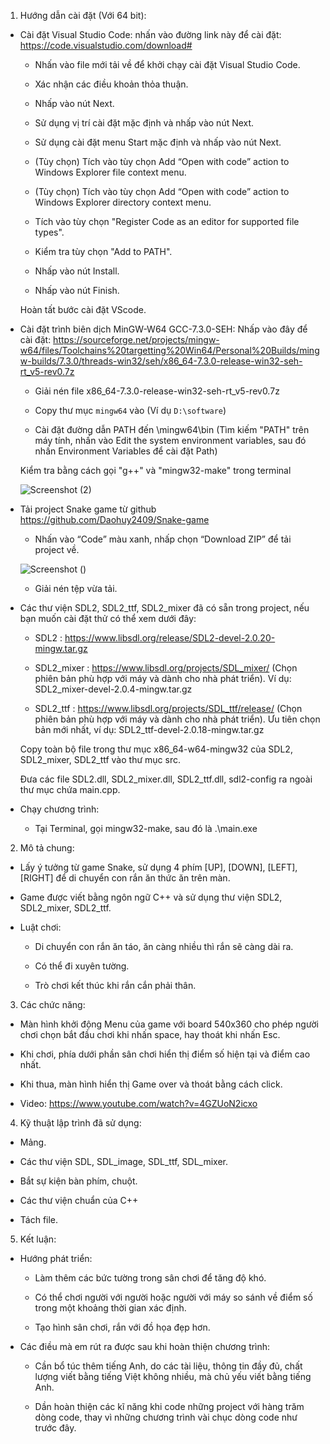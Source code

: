 
1. Hướng dẫn cài đặt (Với 64 bit):
- Cài đặt Visual Studio Code: nhấn vào đường link này để cài đặt:
      https://code.visualstudio.com/download#
      
     + Nhấn vào file mới tải về để khởi chạy cài đặt Visual Studio Code.
      
     + Xác nhận các điều khoản thỏa thuận.
      
     + Nhấp vào nút Next.
      
     + Sử dụng vị trí cài đặt mặc định và nhấp vào nút Next.
      
     + Sử dụng cài đặt menu Start mặc định và nhấp vào nút Next.
      
     + (Tùy chọn) Tích vào tùy chọn Add “Open with code” action to Windows Explorer file context menu.
      
     + (Tùy chọn) Tích vào tùy chọn Add “Open with code” action to Windows Explorer directory context menu.
      
     + Tích vào tùy chọn "Register Code as an editor for supported file types".
      
     + Kiểm tra tùy chọn "Add to PATH".
      
     + Nhấp vào nút Install.
      
     + Nhấp vào nút Finish.
      
     Hoàn tất bước cài đặt VScode.
      
- Cài đặt trình biên dịch MinGW-W64 GCC-7.3.0-SEH: Nhấp vào đây để cài đặt: https://sourceforge.net/projects/mingw-w64/files/Toolchains%20targetting%20Win64/Personal%20Builds/mingw-builds/7.3.0/threads-win32/seh/x86_64-7.3.0-release-win32-seh-rt_v5-rev0.7z

     + Giải nén file x86_64-7.3.0-release-win32-seh-rt_v5-rev0.7z
      
     + Copy thư mục `mingw64` vào <ROOTDIR> (Ví dụ `D:\software`)
      
     + Cài đặt đường dẫn PATH đến <ROOTDIR>\mingw64\bin
     (Tìm kiếm "PATH" trên máy tính, nhấn vào Edit the system environment variables, sau đó nhấn Environment Variables để cài đặt Path)
      
     Kiểm tra bằng cách gọi "g++" và "mingw32-make" trong terminal
      
    ![Screenshot (2)](https://user-images.githubusercontent.com/100114549/170839925-00133e66-5ac6-4b35-b9b9-e56c4856300f.png)

- Tải project Snake game từ github https://github.com/Daohuy2409/Snake-game
     + Nhấn vào “Code” màu xanh, nhấp chọn “Download ZIP” để tải project về.
      
    ![Screenshot ()](https://user-images.githubusercontent.com/100114549/170840209-f8388163-d5f9-443f-9a6f-b9135a83349b.png)
      
    + Giải nén tệp vừa tải.
- Các thư viện SDL2, SDL2_ttf, SDL2_mixer đã có sẵn trong project, nếu bạn muốn cài đặt thử có thể xem dưới đây:
      
     + SDL2 : https://www.libsdl.org/release/SDL2-devel-2.0.20-mingw.tar.gz
      
     + SDL2_mixer : https://www.libsdl.org/projects/SDL_mixer/ (Chọn phiên bản phù hợp với máy và dành cho nhà phát triển). Ví dụ: SDL2_mixer-devel-2.0.4-mingw.tar.gz
      
     + SDL2_ttf : https://www.libsdl.org/projects/SDL_ttf/release/ (Chọn phiên bản phù hợp với máy và dành cho nhà phát triển). Ưu tiên chọn bản mới nhất, ví dụ: SDL2_ttf-devel-2.0.18-mingw.tar.gz
      
     Copy toàn bộ file trong thư mục x86_64-w64-mingw32 của SDL2, SDL2_mixer, SDL2_ttf vào thư mục src.
      
     Đưa các file SDL2.dll, SDL2_mixer.dll, SDL2_ttf.dll, sdl2-config ra ngoài thư mục chứa main.cpp.
- Chạy chương trình: 
      
     + Tại Terminal, gọi mingw32-make, sau đó là .\main.exe
      
2. Mô tả chung: 
      
- Lấy ý tưởng từ game Snake, sử dụng 4 phím [UP], [DOWN], [LEFT], [RIGHT] để di chuyển con rắn ăn thức ăn trên màn.
      
- Game được viết bằng ngôn ngữ C++ và sử dụng thư viện SDL2, SDL2_mixer, SDL2_ttf.
      
- Luật chơi:
      
     + Di chuyển con rắn ăn táo, ăn càng nhiều thì rắn sẽ càng dài ra.
      
     + Có thể đi xuyên tường.
      
     + Trò chơi kết thúc khi rắn cắn phải thân.
      
3. Các chức năng:
      
- Màn hình khởi động Menu của game với board 540x360 cho phép người chơi chọn bắt đầu chơi khi nhấn space, hay thoát khi nhấn Esc.
      
- Khi chơi, phía dưới phần sân chơi hiển thị điểm số hiện tại và điểm cao nhất.
      
- Khi thua, màn hình hiển thị Game over và thoát bằng cách click.
      
- Video: https://www.youtube.com/watch?v=4GZUoN2icxo
      
4. Kỹ thuật lập trình đã sử dụng:
- Mảng.

- Các thư viện SDL, SDL_image, SDL_ttf, SDL_mixer.
      
- Bắt sự kiện bàn phím, chuột.
      
- Các thư viện chuẩn của C++
      
- Tách file.

5. Kết luận:
      
- Hướng phát triển:
      
     + Làm thêm các bức tường trong sân chơi để tăng độ khó.
      
     + Có thể chơi người với người hoặc người với máy so sánh về điểm số trong một khoảng thời gian xác định.
      
     + Tạo hình sân chơi, rắn với đồ họa đẹp hơn.
      
- Các điều mà em rút ra được sau khi hoàn thiện chương trình:
      
     + Cần bổ túc thêm tiếng Anh, do các tài liệu, thông tin đầy đủ, chất lượng viết bằng tiếng Việt không nhiều, mà chủ yếu viết bằng tiếng Anh.
      
     + Dần hoàn thiện các kĩ năng khi code những project với hàng trăm dòng code, thay vì những chương trình vài chục dòng code như trước đây.
      
